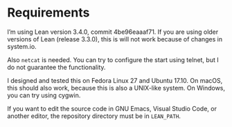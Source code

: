 # Requirements

I’m using Lean version 3.4.0, commit 4be96eaaaf71. If you are using older versions of Lean (release 3.3.0), this is will not work because of changes in system.io.

Also `netcat` is needed. You can try to configure the start using telnet, but I do not guarantee the functionality.

I designed and tested this on Fedora Linux 27 and Ubuntu 17.10. On macOS, this should also work, because this is also a UNIX-like system. On Windows, you can try using cygwin.

If you want to edit the source code in GNU Emacs, Visual Studio Code, or another editor, the repository directory must be in `LEAN_PATH`.
